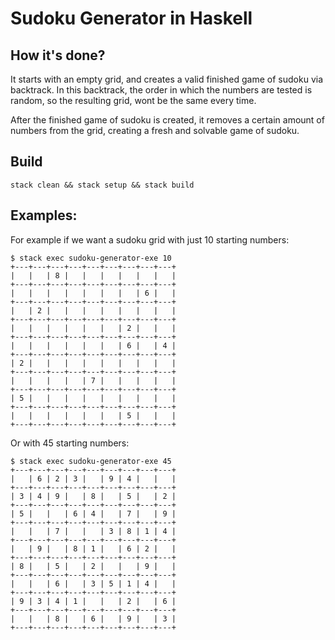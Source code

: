 # Sudoku Generator in Haskell

## How it's done?

It starts with an empty grid, and creates a valid finished game of sudoku via
backtrack. In this backtrack, the order in which the numbers are tested is
random, so the resulting grid, wont be the same every time.

After the finished game of sudoku is created, it removes a certain amount
of numbers from the grid, creating a fresh and solvable game of sudoku.

## Build
```
stack clean && stack setup && stack build
```

## Examples:

For example if we want a sudoku grid with just 10 starting numbers:

```
$ stack exec sudoku-generator-exe 10
+---+---+---+---+---+---+---+---+---+
|   |   | 8 |   |   |   |   |   |   |
+---+---+---+---+---+---+---+---+---+
|   |   |   |   |   |   |   | 6 |   |
+---+---+---+---+---+---+---+---+---+
|   | 2 |   |   |   |   |   |   |   |
+---+---+---+---+---+---+---+---+---+
|   |   |   |   |   |   | 2 |   |   |
+---+---+---+---+---+---+---+---+---+
|   |   |   |   |   |   | 6 |   | 4 |
+---+---+---+---+---+---+---+---+---+
| 2 |   |   |   |   |   |   |   |   |
+---+---+---+---+---+---+---+---+---+
|   |   |   |   | 7 |   |   |   |   |
+---+---+---+---+---+---+---+---+---+
| 5 |   |   |   |   |   |   |   |   |
+---+---+---+---+---+---+---+---+---+
|   |   |   |   |   |   | 5 |   |   |
+---+---+---+---+---+---+---+---+---+
```
Or with 45 starting numbers:
```
$ stack exec sudoku-generator-exe 45
+---+---+---+---+---+---+---+---+---+
|   | 6 | 2 | 3 |   | 9 | 4 |   |   |
+---+---+---+---+---+---+---+---+---+
| 3 | 4 | 9 |   | 8 |   | 5 |   | 2 |
+---+---+---+---+---+---+---+---+---+
| 5 |   |   | 6 | 4 |   | 7 |   | 9 |
+---+---+---+---+---+---+---+---+---+
|   |   | 7 |   |   | 3 | 8 | 1 | 4 |
+---+---+---+---+---+---+---+---+---+
|   | 9 |   | 8 | 1 |   | 6 | 2 |   |
+---+---+---+---+---+---+---+---+---+
| 8 |   | 5 |   | 2 |   |   | 9 |   |
+---+---+---+---+---+---+---+---+---+
|   |   | 6 |   | 3 | 5 | 1 | 4 |   |
+---+---+---+---+---+---+---+---+---+
| 9 | 3 | 4 | 1 |   |   | 2 |   | 6 |
+---+---+---+---+---+---+---+---+---+
|   |   | 8 |   | 6 |   | 9 |   | 3 |
+---+---+---+---+---+---+---+---+---+
```
